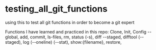 # testing_all_git_functions
using this to test all git functions in order to become a git expert

Functions I have learned and practiced in this repo:
Clone,
Init,
Config --global, 
add, 
commit,
ls-files,
rm,
status (-s),
diff --staged,
difftool (--staged),
log (--oneline) (--stat),
show:{filename},
restore, 
